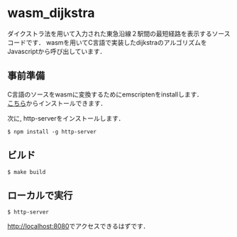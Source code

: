 # wasm_dijkstra
ダイクストラ法を用いて入力された東急沿線２駅間の最短経路を表示するソースコードです．
wasmを用いてC言語で実装したdijkstraのアルゴリズムをJavascriptから呼び出しています．

## 事前準備
C言語のソースをwasmに変換するためにemscriptenをinstallします．<br>
[こちら](https://emscripten.org/docs/getting_started/downloads.html)からインストールできます．

次に, http-serverをインストールします．
```
$ npm install -g http-server
```

## ビルド
```
$ make build
```

## ローカルで実行
```
$ http-server
```
[http://localhost:8080](http://localhost:8080)でアクセスできるはずです．
